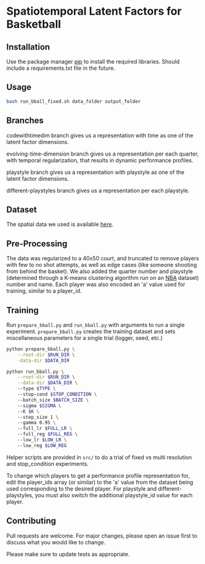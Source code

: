 # Spatiotemporal Latent Factors for Basketball

## Installation

Use the package manager [pip](https://pip.pypa.io/en/stable/) to install the required libraries. Should include a requirements.txt file in the future.

## Usage

```bash
bash run_bball_fixed.sh data_folder output_folder
```

## Branches 

codewithtimedim branch gives us a representation with time as one of the latent factor dimensions. 

evolving-time-dimension branch gives us a representation per each quarter, with temporal regularization, that results in dynamic performance profiles.

playstyle branch gives us a representation with playstyle as one of the latent factor dimensions. 

different-playstyles branch gives us a representation per each playstyle.

## Dataset

The spatial data we used is available [here](https://github.com/sealneaward/nba-movement-data).

## Pre-Processing

The data was regularized to a 40x50 court, and truncated to remove players with few to no shot attempts, as well as edge cases (like someone shooting from behind the basket). We also added the quarter number and playstyle (determined through a K-means clustering algorithm run on an [NBA](https://www.nba.com) dataset) number and name. Each player was also encoded an 'a' value used for training, similar to a player_id.

## Training
Run `prepare_bball.py` and `run_bball.py` with arguments to run a single experiment. `prepare_bball.py` creates the training dataset and sets miscellaneous parameters for a single trial (logger, seed, etc.)
```bash
python prepare_bball.py \
    --root-dir $RUN_DIR \
    -data-dir $DATA_DIR

python run_bball.py \
    --root-dir $RUN_DIR \
    --data-dir $DATA_DIR \ 
    --type $TYPE \ 
    --stop-cond $STOP_CONDITION \ 
    --batch_size $BATCH_SIZE \ 
    --sigma $SIGMA \ 
    --K $K \ 
    --step_size 1 \ 
    --gamma 0.95 \ 
    --full_lr $FULL_LR \ 
    --full_reg $FULL_REG \ 
    --low_lr $LOW_LR \ 
    --low_reg $LOW_REG
```

Helper scripts are provided in `src/` to do a trial of fixed vs multi resolution and stop_condition experiments.

To change which players to get a performance profile representation for, edit the player_ids array (or similar) to the 'a' value from the dataset being used corresponding to the desired player. For playstyle and different-playstyles, you must also switch the additional playstyle_id value for each player.

## Contributing
Pull requests are welcome. For major changes, please open an issue first to discuss what you would like to change.

Please make sure to update tests as appropriate.
